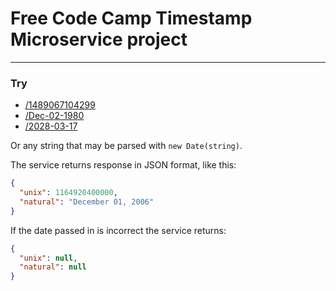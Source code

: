 # Free Code Camp Timestamp Microservice project
___

### Try


- [/1489067104299](https://fcc-ts-ms-osenvosem.herokuapp.com/1489067104299)
- [/Dec-02-1980](https://fcc-ts-ms-osenvosem.herokuapp.com/Dec-02-2016)
- [/2028-03-17](https://fcc-ts-ms-osenvosem.herokuapp.com/2015-12-02)


Or any string that may be parsed with `new Date(string)`.

The service returns response in JSON format, like this:

```json
{
  "unix": 1164920400000,
  "natural": "December 01, 2006"
}
```

If the date passed in is incorrect the service returns:

```json
{
  "unix": null,
  "natural": null
}
```